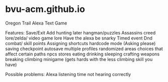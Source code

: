 # bvu-acm.github.io

Oregon Trail Alexa Text Game

Features:
    Save/Exit
    Add hunting later
    hangman/puzzles
    Assassins creed lore/zelda/ video game lore
    Have the alexa be snarky
    Timed event
    Dnd combat/ skill points
    Assigning shortcuts
    hardcode mode (Asking please)
    saving checkpoint autosave
    multiple profiles
    randomized areas
    choices that affect certain paths
    npcs
    stores
    eating
    drinking
    sleeping
    crafting
    weapons breaking
    climbing minigame (gets hards with the less climbing skill you have)
    
    
Possible problems:
    Alexa listening time
    not hearing correctly
